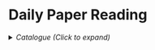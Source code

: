 # Daily Paper Reading

<details><summary><em>Catalogue (Click to expand)</em></summary>

<br>

- Detection
    - Video
        - [Memory Mechanism](https://github.com/xjtulyc/daily-paper-reading2023/blob/main/VideoDetection/Memory/memory_mechanism_in_video_detection.md)
    - Single Frame Detector
- Vision-Language Model
    - General Task
    - Application
        - Medical Image

</details>


